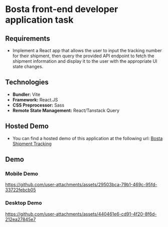 # Bosta front-end developer application task

## Requirements

- Implement a React app that allows the user to input the tracking number for their shipment, then query the provided API endpoint to fetch the shipment information and display it to the user with the appropriate UI state changes.

## Technologies

- **Bundler:** Vite
- **Framework:** React.JS
- **CSS Preprocessor:** Sass
- **Remote State Management:** React/Tanstack Query

## Hosted Demo

- You can find a hosted demo of this application at the following url: [Bosta Shipment Tracking](https://bosta-tracking-task.netlify.app "Bosta Shipment Tracking")

## Demo
### Mobile Demo
https://github.com/user-attachments/assets/29503bca-79b1-469c-95fd-33722febcb05
### Desktop Demo
https://github.com/user-attachments/assets/440461e6-cd91-4f20-8f6d-212ea27845e7

